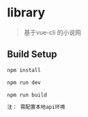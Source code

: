 # library

> 基于vue-cli 的小说网

## Build Setup

``` bash
npm install

npm run dev

npm run build

注： 需配置本地api环境
